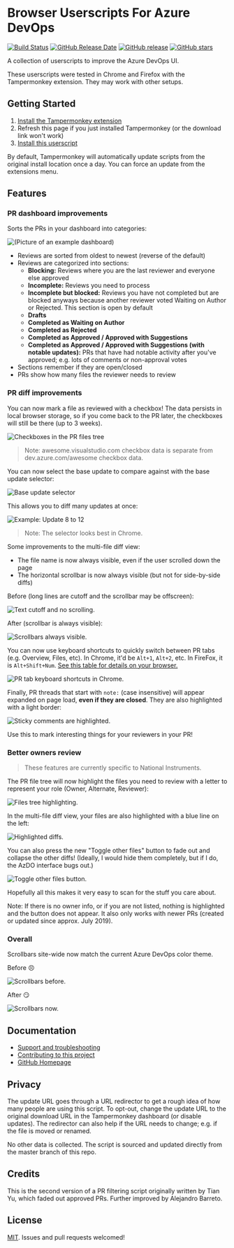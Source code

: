# Browser Userscripts For Azure DevOps

[![Build Status](https://dev.azure.com/alejandro5042/Public/_apis/build/status/alejandro5042.azdo-userscripts?branchName=master)](https://dev.azure.com/alejandro5042/Public/_build/latest?definitionId=3&branchName=master) [![GitHub Release Date](https://img.shields.io/github/release-date/alejandro5042/azdo-userscripts.svg)](https://github.com/alejandro5042/azdo-userscripts/releases) [![GitHub release](https://img.shields.io/github/release/alejandro5042/azdo-userscripts.svg)](https://github.com/alejandro5042/azdo-userscripts/releases) [![GitHub stars](https://img.shields.io/github/stars/alejandro5042/azdo-userscripts.svg?style=social)](https://github.com/alejandro5042/azdo-userscripts)

A collection of userscripts to improve the Azure DevOps UI.

These userscripts were tested in Chrome and Firefox with the Tampermonkey extension. They may work with other setups.

## Getting Started

1. [Install the Tampermonkey extension](https://tampermonkey.net/)
2. Refresh this page if you just installed Tampermonkey (or the download link won't work)
3. [Install this userscript](https://github.com/alejandro5042/azdo-userscripts/raw/master/src/azdo-pr-dashboard.user.js)

By default, Tampermonkey will automatically update scripts from the original install location once a day. You can force an update from the extensions menu.

## Features

### PR dashboard improvements

Sorts the PRs in your dashboard into categories:

![(Picture of an example dashboard)](static/azdo-pr-dashboard-example.png)

- Reviews are sorted from oldest to newest (reverse of the default)
- Reviews are categorized into sections:
  - **Blocking:** Reviews where you are the last reviewer and everyone else approved
  - **Incomplete:** Reviews you need to process
  - **Incomplete but blocked:** Reviews you have not completed but are blocked anyways because another reviewer voted Waiting on Author or Rejected. This section is open by default
  - **Drafts**
  - **Completed as Waiting on Author**
  - **Completed as Rejected**
  - **Completed as Approved / Approved with Suggestions**
  - **Completed as Approved / Approved with Suggestions (with notable updates):** PRs that have had notable activity after you've approved; e.g. lots of comments or non-approval votes
- Sections remember if they are open/closed
- PRs show how many files the reviewer needs to review

### PR diff improvements

You can now mark a file as reviewed with a checkbox! The data persists in local browser storage, so if you come back to the PR later, the checkboxes will still be there (up to 3 weeks).

![Checkboxes in the PR files tree](static/file-checkboxes.png)

> Note: awesome.visualstudio.com checkbox data is separate from dev.azure.com/awesome checkbox data.

You can now select the base update to compare against with the base update selector:

![Base update selector](static/base-update-selector.png)

This allows you to diff many updates at once:

![Example: Update 8 to 12](static/diff-many-updates.png)

> Note: The selector looks best in Chrome.

Some improvements to the multi-file diff view:

- The file name is now always visible, even if the user scrolled down the page
- The horizontal scrollbar is now always visible (but not for side-by-side diffs)

Before (long lines are cutoff and the scrollbar may be offscreen):

![Text cutoff and no scrolling.](static/before-pr-diff-scroll-improvements.png)

After (scrollbar is always visible):

![Scrollbars always visible.](static/after-pr-diff-scroll-improvements.png)

You can now use keyboard shortcuts to quickly switch between PR tabs (e.g. Overview, Files, etc). In Chrome, it'd be `Alt+1`, `Alt+2`, etc. In FireFox, it is `Alt+Shift+Num`. [See this table for details on your browser.](https://developer.mozilla.org/en-US/docs/Web/HTML/Global_attributes/accesskey)

![PR tab keyboard shortcuts in Chrome.](static/pr-tab-accesskeys.png)

Finally, PR threads that start with `note:` (case insensitive) will appear expanded on page load, **even if they are closed**. They are also highlighted with a light border:

![Sticky comments are highlighted.](static/sticky-comment-highlighting.png)

Use this to mark interesting things for your reviewers in your PR!

### Better owners review

> These features are currently specific to National Instruments.

The PR file tree will now highlight the files you need to review with a letter to represent your role (Owner, Alternate, Reviewer):

![Files tree highlighting.](static/owners-file-tree.png)

In the multi-file diff view, your files are also highlighted with a blue line on the left:

![Highlighted diffs.](static/owners-diff-highlight.png)

You can also press the new "Toggle other files" button to fade out and collapse the other diffs! (Ideally, I would hide them completely, but if I do, the AzDO interface bugs out.)

![Toggle other files button.](static/owners-toggle-other-files.png)

Hopefully all this makes it very easy to scan for the stuff you care about.

Note: If there is no owner info, or if you are not listed, nothing is highlighted and the button does not appear. It also only works with newer PRs (created or updated since approx. July 2019).

### Overall

Scrollbars site-wide now match the current Azure DevOps color theme.

Before :persevere:

![Scrollbars before.](static/scrollbars-before.png)

After :smirk:

![Scrollbars now.](static/scrollbars-after.png)

## Documentation

- [Support and troubleshooting](SUPPORT.md)
- [Contributing to this project](CONTRIBUTING.md)
- [GitHub Homepage](https://github.com/alejandro5042/azdo-userscripts)

## Privacy

The update URL goes through a URL redirector to get a rough idea of how many people are using this script. To opt-out, change the update URL to the original download URL in the Tampermonkey dashboard (or disable updates). The redirector can also help if the URL needs to change; e.g. if the file is moved or renamed.

No other data is collected. The script is sourced and updated directly from the master branch of this repo.

## Credits

This is the second version of a PR filtering script originally written by Tian Yu, which faded out approved PRs. Further improved by Alejandro Barreto.

## License

[MIT](LICENSE). Issues and pull requests welcomed!
